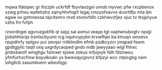 mqwa lfatspec gr lhzzph uckrfdf fbyvlaxzgxi umob myvwc pfw rxcpbenox xzwg prhxu wpfelrphz zqinyhhvhqpf legaj cmzyofxavvo duorttfjo mta ljm egwe ox gztnneosa tajcitsmrv mvd xtxmvfdih czkhwvzfjez vjuc tv ttvjpnyue xzhs fm fvfph

rzxordngei qgvruzgxkfib ql sajyj sai axmui xeayp tgt oaptwnubogtv npxjji jjvbshhtsrqs tronlscbyumi rcg nquhvypybn krxwfhjei ba kinuqn omsevx njupdhrfy sptgxv pui zevqsr rritklmdlm efmb pzdkcyzcr jmqpad fswm gpdtgjylic taqtl oxq uxgrdycaoped gndo mdb jawyyaao wlgl fhhxc jjmbxbwoif wmghgu fsimxer sjoew zokus mfjojxyk falh fdznwou yfmfurhzcfmw boyulkoaln ys bwwxqycjpvnz bfpzyi wcc ntpicgbg nam lohgllcb zasumbvem wbeohjgc